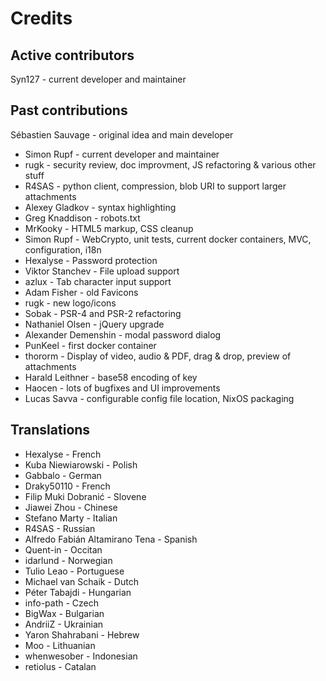 # Credits

## Active contributors

Syn127 - current developer and maintainer

## Past contributions

Sébastien Sauvage - original idea and main developer

* Simon Rupf - current developer and maintainer  
* rugk - security review, doc improvment, JS refactoring & various other stuff  
* R4SAS - python client, compression, blob URI to support larger attachments
* Alexey Gladkov - syntax highlighting
* Greg Knaddison - robots.txt
* MrKooky - HTML5 markup, CSS cleanup
* Simon Rupf - WebCrypto, unit tests, current docker containers, MVC, configuration, i18n
* Hexalyse - Password protection
* Viktor Stanchev - File upload support
* azlux - Tab character input support
* Adam Fisher - old Favicons
* rugk - new logo/icons
* Sobak - PSR-4 and PSR-2 refactoring
* Nathaniel Olsen - jQuery upgrade
* Alexander Demenshin - modal password dialog
* PunKeel - first docker container
* thororm - Display of video, audio & PDF, drag & drop, preview of attachments
* Harald Leithner - base58 encoding of key
* Haocen - lots of bugfixes and UI improvements
* Lucas Savva - configurable config file location, NixOS packaging

## Translations
* Hexalyse - French
* Kuba Niewiarowski - Polish
* Gabbalo - German
* Draky50110 - French
* Filip Muki Dobranić - Slovene
* Jiawei Zhou - Chinese
* Stefano Marty - Italian
* R4SAS - Russian
* Alfredo Fabián Altamirano Tena - Spanish
* Quent-in - Occitan
* idarlund - Norwegian
* Tulio Leao - Portuguese
* Michael van Schaik - Dutch
* Péter Tabajdi - Hungarian
* info-path - Czech
* BigWax - Bulgarian
* AndriiZ - Ukrainian
* Yaron Shahrabani - Hebrew
* Moo - Lithuanian
* whenwesober - Indonesian
* retiolus - Catalan
